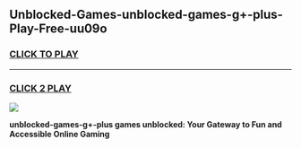 
## Unblocked-Games-unblocked-games-g+-plus-Play-Free-uu09o
<h3>
<a href="https://premium76.site?title=unblocked-games-g+-plus&ref=18A1">CLICK TO PLAY</a></h3>
<hr>

<h3>
<a href="https://premium76.site?title=unblocked-games-g+-plus&ref=18A1">CLICK 2 PLAY</a>
  
</h3>

<a href="https://premium76.site?title=unblocked-games-g+-plus&ref=18A1"><img src="https://clearcache.store/games.png"></a>


**unblocked-games-g+-plus games unblocked: Your Gateway to Fun and Accessible Online Gaming**
